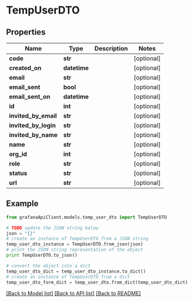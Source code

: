 # TempUserDTO


## Properties
Name | Type | Description | Notes
------------ | ------------- | ------------- | -------------
**code** | **str** |  | [optional] 
**created_on** | **datetime** |  | [optional] 
**email** | **str** |  | [optional] 
**email_sent** | **bool** |  | [optional] 
**email_sent_on** | **datetime** |  | [optional] 
**id** | **int** |  | [optional] 
**invited_by_email** | **str** |  | [optional] 
**invited_by_login** | **str** |  | [optional] 
**invited_by_name** | **str** |  | [optional] 
**name** | **str** |  | [optional] 
**org_id** | **int** |  | [optional] 
**role** | **str** |  | [optional] 
**status** | **str** |  | [optional] 
**url** | **str** |  | [optional] 

## Example

```python
from grafanaApiClient.models.temp_user_dto import TempUserDTO

# TODO update the JSON string below
json = "{}"
# create an instance of TempUserDTO from a JSON string
temp_user_dto_instance = TempUserDTO.from_json(json)
# print the JSON string representation of the object
print TempUserDTO.to_json()

# convert the object into a dict
temp_user_dto_dict = temp_user_dto_instance.to_dict()
# create an instance of TempUserDTO from a dict
temp_user_dto_form_dict = temp_user_dto.from_dict(temp_user_dto_dict)
```
[[Back to Model list]](../README.md#documentation-for-models) [[Back to API list]](../README.md#documentation-for-api-endpoints) [[Back to README]](../README.md)



